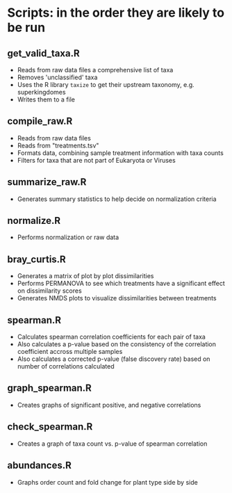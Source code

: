 Scripts: in the order they are likely to be run
===============================================

get_valid_taxa.R
----------------
 * Reads from raw data files a comprehensive list of taxa
 * Removes 'unclassified' taxa
 * Uses the R library `taxize` to get their upstream taxonomy, e.g. superkingdomes
 * Writes them to a file

compile_raw.R
-------------
 * Reads from raw data files
 * Reads from "treatments.tsv"
 * Formats data, combining sample treatment information with taxa counts
 * Filters for taxa that are not part of Eukaryota or Viruses

summarize_raw.R
---------------
 * Generates summary statistics to help decide on normalization criteria

normalize.R
-----------
 * Performs normalization or raw data

bray_curtis.R
-------------
 * Generates a matrix of plot by plot dissimilarities
 * Performs PERMANOVA to see which treatments have a significant effect on dissimilarity scores
 * Generates NMDS plots to visualize dissimilarities between treatments

spearman.R
----------
 * Calculates spearman correlation coefficients for each pair of taxa
 * Also calculates a p-value based on the consistency of the correlation coefficient accross multiple samples
 * Also calculates a corrected p-value (false discovery rate) based on number of correlations calculated

graph_spearman.R
----------------
 * Creates graphs of significant positive, and negative correlations

check_spearman.R
----------------
 * Creates a graph of taxa count vs. p-value of spearman correlation

abundances.R
------------
 * Graphs order count and fold change for plant type side by side
